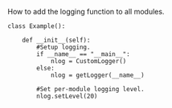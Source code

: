 How to add the logging function to all modules.

    class Example():

        def __init__(self):
            #Setup logging.
            if __name__ == "__main__":
                nlog = CustomLogger()
            else:
                nlog = getLogger(__name__)

            #Set per-module logging level.
            nlog.setLevel(20)
